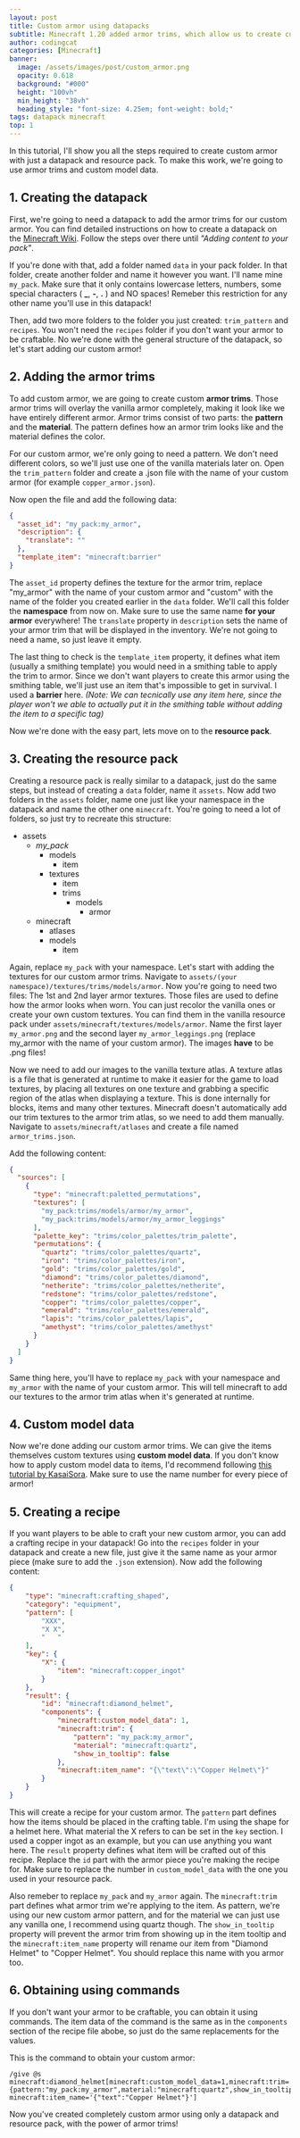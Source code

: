 ```yaml
---
layout: post
title: Custom armor using datapacks
subtitle: Minecraft 1.20 added armor trims, which allow us to create custom armor easily with just a datapack and a resource pack.
author: codingcat
categories: [Minecraft]
banner:
  image: /assets/images/post/custom_armor.png
  opacity: 0.618
  background: "#000"
  height: "100vh"
  min_height: "38vh"
  heading_style: "font-size: 4.25em; font-weight: bold;"
tags: datapack minecraft
top: 1
---
```


In this tutorial, I'll show you all the steps required to create custom armor with just a datapack and resource pack.
To make this work, we're going to use armor trims and custom model data.

## 1. Creating the datapack
First, we're going to need a datapack to add the armor trims for our custom armor.
You can find detailed instructions on how to create a datapack on the [Minecraft Wiki](https://minecraft.wiki/w/Tutorials/Creating_a_data_pack). Follow the steps over there until *"Adding content to your pack"*.

If you're done with that, add a folder named `data` in your pack folder. In that folder, create another folder and name it however you want. I'll name mine `my_pack`. Make sure that it only contains lowercase letters, numbers, some special characters ( **_**, **-**, **.** ) and NO spaces! Remeber this restriction for any other name you'll use in this datapack!

Then, add two more folders to the folder you just created: `trim_pattern` and `recipes`. You won't need the `recipes` folder if you don't want your armor to be craftable. No we're done with the general structure of the datapack, so let's start adding our custom armor!

## 2. Adding the armor trims
To add custom armor, we are going to create custom **armor trims**. Those armor trims will overlay the vanilla armor completely, making it look like we have entirely different armor. Armor trims consist of two parts: the **pattern** and the **material**. The pattern defines how an armor trim looks like and the material defines the color.

For our custom armor, we're only going to need a pattern. We don't need different colors, so we'll just use one of the vanilla materials later on.
Open the `trim_pattern` folder and create a .json file with the name of your custom armor (for example `copper_armor.json`).

Now open the file and add the following data:
```json
{
  "asset_id": "my_pack:my_armor",
  "description": {
    "translate": ""
  },
  "template_item": "minecraft:barrier"
}
```
The `asset_id` property defines the texture for the armor trim, replace "my_armor" with the name of your custom armor and "custom" with the name of the folder you created earlier in the `data` folder. We'll call this folder the **namespace** from now on. Make sure to use the same name **for your armor** everywhere! The `translate` property in `description` sets the name of your armor trim that will be displayed in the inventory. We're not going to need a name, so just leave it empty.

The last thing to check is the `template_item` property, it defines what item (usually a smithing template) you would need in a smithing table to apply the trim to armor. Since we don't want players to create this armor using the smithing table, we'll just use an item that's impossible to get in survival. I used a **barrier** here. *(Note: We can tecnically use any item here, since the player won't we able to actually put it in the smithing table without adding the item to a specific tag)*

Now we're done with the easy part, lets move on to the **resource pack**.

## 3. Creating the resource pack
Creating a resource pack is really similar to a datapack, just do the same steps, but instead of creating a `data` folder, name it `assets`.
Now add two folders in the `assets` folder, name one just like your namespace in the datapack and name the other one `minecraft`. You're going to need a lot of folders, so just try to recreate this structure:

- assets
  - *my_pack*
    - models
      - item
    - textures
      - item
      - trims
        - models
          - armor
  - minecraft
    - atlases
    - models
      - item


Again, replace `my_pack` with your namespace. Let's start with adding the textures for our custom armor trims. Navigate to `assets/(your namespace)/textures/trims/models/armor`.
Now you're going to need two files: The 1st and 2nd layer armor textures. Those files are used to define how the armor looks when worn. You can just recolor the vanilla ones or create your own custom textures. You can find them in the vanilla resource pack under `assets/minecraft/textures/models/armor`. Name the first layer `my_armor.png` and the second layer `my_armor_leggings.png` (replace my_armor with the name of your custom armor). The images **have** to be .png files!

Now we need to add our images to the vanilla texture atlas. A texture atlas is a file that is generated at runtime to make it easier for the game to load textures, by placing all textures on one texture and grabbing a specific region of the atlas when displaying a texture. This is done internally for blocks, items and many other textures. Minecraft doesn't automatically add our trim textures to the armor trim atlas, so we need to add them manually. Navigate to `assets/minecraft/atlases` and create a file named `armor_trims.json`.

Add the following content:
```json
{
  "sources": [
    {
      "type": "minecraft:paletted_permutations",
      "textures": [
        "my_pack:trims/models/armor/my_armor",
        "my_pack:trims/models/armor/my_armor_leggings"
      ],
      "palette_key": "trims/color_palettes/trim_palette",
      "permutations": {
        "quartz": "trims/color_palettes/quartz",
        "iron": "trims/color_palettes/iron",
        "gold": "trims/color_palettes/gold",
        "diamond": "trims/color_palettes/diamond",
        "netherite": "trims/color_palettes/netherite",
        "redstone": "trims/color_palettes/redstone",
        "copper": "trims/color_palettes/copper",
        "emerald": "trims/color_palettes/emerald",
        "lapis": "trims/color_palettes/lapis",
        "amethyst": "trims/color_palettes/amethyst"
      }
    }
  ]
}
```
Same thing here, you'll have to replace `my_pack` with your namespace and `my_armor` with the name of your custom armor. This will tell minecraft to add our textures to the armor trim atlas when it's generated at runtime.

## 4. Custom model data
Now we're done adding our custom armor trims. We can give the items themselves custom textures using **custom model data**. If you don't know how to apply custom model data to items, I'd recommend following [this tutorial by KasaiSora](https://www.youtube.com/watch?v=x2QwKFE0aQg). Make sure to use the name number for every piece of armor!

## 5. Creating a recipe
If you want players to be able to craft your new custom armor, you can add a crafting recipe in your datapack!
Go into the `recipes` folder in your datapack and create a new file, just give it the same name as your armor piece (make sure to add the `.json` extension).
Now add the following content:
```json
{
    "type": "minecraft:crafting_shaped",
    "category": "equipment",
    "pattern": [
        "XXX",
        "X X",
        "   "
    ],
    "key": {
        "X": {
            "item": "minecraft:copper_ingot"
        }
    },
    "result": {
        "id": "minecraft:diamond_helmet",
        "components": {
            "minecraft:custom_model_data": 1,
            "minecraft:trim": {
                "pattern": "my_pack:my_armor",
                "material": "minecraft:quartz",
                "show_in_tooltip": false
            },
            "minecraft:item_name": "{\"text\":\"Copper Helmet\"}"
        }
    }
}
```

This will create a recipe for your custom armor. The `pattern` part defines how the items should be placed in the crafting table. I'm using the shape for a helmet here.
What material the X refers to can be set in the `key` section. I used a copper ingot as an example, but you can use anything you want here.
The `result` property defines what item will be crafted out of this recipe. Replace the `id` part with the armor piece you're making the recipe for.
Make sure to replace the number in `custom_model_data` with the one you used in your resource pack.


Also remeber to replace `my_pack` and `my_armor` again. The `minecraft:trim` part defines what armor trim we're applying to the item. As pattern, we're using our new custom armor pattern, and for the material we can just use any vanilla one, I recommend using quartz though. The `show_in_tooltip` property will prevent the armor trim from showing up in the item tooltip and the `minecraft:item_name` property will rename our item from "Diamond Helmet" to "Copper Helmet". You should replace this name with you armor too.

## 6. Obtaining using commands
If you don't want your armor to be craftable, you can obtain it using commands. The item data of the command is the same as in the `components` section of the recipe file abobe, so just do the same replacements for the values.

This is the command to obtain your custom armor:
```mc-command
/give @s minecraft:diamond_helmet[minecraft:custom_model_data=1,minecraft:trim={pattern:"my_pack:my_armor",material:"minecraft:quartz",show_in_tooltip:false}, minecraft:item_name='{"text":"Copper Helmet"}']
```

Now you've created completely custom armor using only a datapack and resource pack, with the power of armor trims!